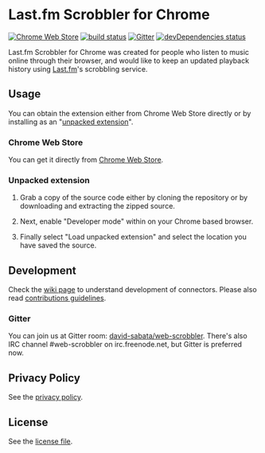 # Last.fm Scrobbler for Chrome

[![Chrome Web Store][0]][1] [![build status][2]][3] [![Gitter][4]][5] [![devDependencies status][6]][7]

Last.fm Scrobbler for Chrome was created for people who listen to music online through their browser, and would like to keep an updated playback history using [Last.fm][8]'s scrobbling service.

## Usage

You can obtain the extension either from Chrome Web Store directly or by installing as an "[unpacked extension][9]".

### Chrome Web Store

You can get it directly from [Chrome Web Store][1].

### Unpacked extension

1. Grab a copy of the source code either by cloning the repository or by downloading and extracting the zipped source.

2. Next, enable "Developer mode" within on your Chrome based browser.

3. Finally select "Load unpacked extension" and select the location you have saved the source.

## Development

Check the [wiki page][10] to understand development of connectors. Please also read [contributions guidelines](CONTRIBUTING.md).

### Gitter

You can join us at Gitter room: [david-sabata/web-scrobbler][5].
There's also IRC channel #web-scrobbler on irc.freenode.net, but Gitter is preferred now.

## Privacy Policy

See the [privacy policy][11].

## License

See the [license file](LICENSE.txt).

[0]: https://img.shields.io/chrome-web-store/d/hhinaapppaileiechjoiifaancjggfjm.svg?style=flat
[1]: https://chrome.google.com/webstore/detail/lastfm-scrobbler/hhinaapppaileiechjoiifaancjggfjm
[2]: https://api.travis-ci.org/david-sabata/web-scrobbler.svg
[3]: https://travis-ci.org/david-sabata/web-scrobbler
[4]: https://badges.gitter.im/Join%20Chat.svg
[5]: https://gitter.im/david-sabata/web-scrobbler
[6]: https://david-dm.org/david-sabata/web-scrobbler/dev-status.svg
[7]: https://david-dm.org/david-sabata/web-scrobbler?type=dev
[8]: http://www.last.fm/
[9]: https://developer.chrome.com/extensions/getstarted#unpacked
[10]: https://github.com/david-sabata/web-scrobbler/wiki/Connectors-development
[11]: https://github.com/david-sabata/web-scrobbler/wiki/Privacy-policy
